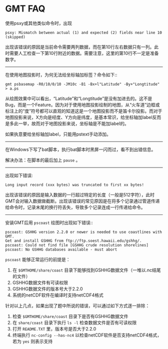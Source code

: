 # GMT FAQ

使用psxy或其他类似命令时，出现

    psxy: Mismatch between actual (1) and expected (2) fields near line 10 (skipped)

出现该错误的原因是当前命令需要两列数据，而在第10行左右数据只有一列。此时需要人工检查一下第10行附近的数据。需要注意，这里的第10行不一定是准备数字。

-----

在使用地图投影时，为何无法给坐标轴加标签？命令如下::

    gmt psbasemap -R0/10/0/10 -JM10c -B1 -Bx+l"Latitude" -By+"Longtitude" > a.ps

从绘图效果中可以看出，“Latitude”和“Longtitude”是没有加进去的。这不是Bug，而是一个Feature。因为对于使用地图投影绘制的地图，从“火车道”边框或标注上的“度”符号都可以直观的知道这是一个地图投影而不是笛卡尔投影。而对于地图投影来说，X方向是经度、Y方向是纬度，是基本常识，给坐标轴加label反而是多此一举，故而对于地图投影来说，坐标轴是不能加label的。

如果执意要给坐标轴加label，只能用pstext手动添加。

----

在Windows下写了bat脚本，执行bat脚本时黑屏一闪而过，看不到出错信息。

解决办法：在脚本的最后加上 `pause` 。

----

出现如下错误:

    Long input record (xxx bytes) was truncated to first xx bytes!

出现该错误的原因是输入数据的一行超过特定的长度（一般是512字符），此时GMT会对输入数据做截断。出现该错误的常见原因是在将多个记录通过管道传递给命令时，记录末尾的换行符丢失，导致多个记录连成一行传递给命令。

----

安装GMT后用 `pscoast` 绘图时出现如下错误::

    pscoast: GSHHG version 2.2.0 or newer is needed to use coastlines with GMT.
    Get and install GSHHG from ftp://ftp.soest.hawaii.edu/gshhg/.
    pscoast: Could not find file [GSHHG crude resolution shorelines]
    pscoast: No GSHHG databases available - must abort

`pscoast` 能够正常运行的前提是：

1. 在 `$GMTHOME/share/coast` 目录下能够找到GSHHG数据文件（一堆以.nc结尾的文件）
2. GSHHG数据文件有可读权限
3. GSHHG数据文件的版本号大于2.2.0
4. 系统的netCDF软件在编译时支持netCDF4格式

针对以上几点，如果出现了题中所说的错误，可以通过如下方式逐一排除：

1. 检查 `$GMTHOME/share/coast` 目录下是否有GSHHG数据文件
2. 在 `share/coast` 目录下执行 `ls -l` 检查数据文件是否有可读权限
3. 打开 `README.TXT` 里，版本号是否大于2.2.0
4. 终端执行 `nc-config --has-nc4` 以检查netCDF软件是否支持netCDF4格式，若为 `yes` 则表示支持
